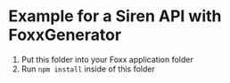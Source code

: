 # Example for a Siren API with FoxxGenerator

1. Put this folder into your Foxx application folder
2. Run `npm install` inside of this folder

